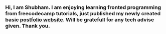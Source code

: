 ### Hi, I am Shubham. I am enjoying learning fronted programming from freecodecamp tutorials, just published my newly created basic [postfolio website](https://nostalgiaguy.com/). Will be gratefull for any tech advise given. Thank you.

<!--
**nostalgiaguy/nostalgiaguy** is a ✨ _special_ ✨ repository because its `README.md` (this file) appears on your GitHub profile.

Here are some ideas to get you started:

- 🔭 I’m currently working on ...
- 🌱 I’m currently learning ...
- 👯 I’m looking to collaborate on ...
- 🤔 I’m looking for help with ...
- 💬 Ask me about ...
- 📫 How to reach me: ...
- 😄 Pronouns: ...
- ⚡ Fun fact: ...
-->
